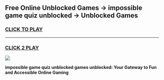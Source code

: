 
## Free Online Unblocked Games → impossible game quiz unblocked → Unblocked Games
<h3>
<a href="https://premium.freeplayer.one?title=impossible_game_quiz_unblocked&ref=21F">CLICK TO PLAY</a></h3>
<hr>

<h3>
<a href="https://premium.freeplayer.one?title=impossible_game_quiz_unblocked&ref=21F">CLICK 2 PLAY</a>
  
</h3>

<a href="https://premium.freeplayer.one?title=impossible_game_quiz_unblocked&ref=21F/"><img src="https://clearcache.store/games.png"></a>


**impossible game quiz unblocked games unblocked: Your Gateway to Fun and Accessible Online Gaming**
